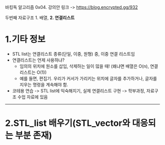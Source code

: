 바킹독 알고리즘 0x04. 강의안 링크 -> https://blog.encrypted.gg/932 </br>

두번째 자료구조 1. 배열, **2. 연결리스트** </br>

1.기타 정보
==========
- STL list는 연결리스트 종류(단일, 이중, 원형) 중, 이중 연결 리스트임
- 연결리스트는 언제 사용하냐?
  - 임의의 위치에 원소를 삽입, 삭제하는 일이 많을 때! (왜냐면 배열은 O(n), 연결리스트는 O(1))
  - 예를 들면, 편집기. 우리가 커서가 가리키는 위치에 글자를 추가하거나, 글자를 지우는 명령을 계속해야 함.
- 코테용 연습 -> STL list에 익숙해지기, 실제 연결리스트 구현 -> 학부과정, 자료구조 수업 자료에 있음

---------------------------------------

2.STL_list 배우기(STL_vector와 대응되는 부분 존재)
=============

 
